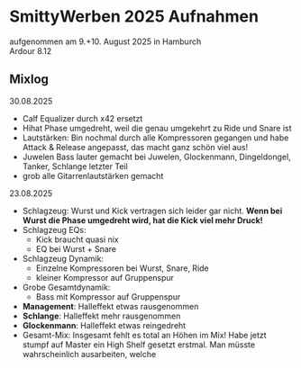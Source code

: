 # SmittyWerben 2025 Aufnahmen

aufgenommen am 9.+10. August 2025 in Hamburch  
Ardour 8.12

## Mixlog

30.08.2025
- Calf Equalizer durch x42 ersetzt
- Hihat Phase umgedreht, weil die genau umgekehrt zu Ride und Snare ist
- Lautstärken: Bin nochmal durch alle Kompressoren gegangen und habe Attack & Release angepasst, das macht ganz schön viel aus!
- Juwelen Bass lauter gemacht bei Juwelen, Glockenmann, Dingeldongel, Tanker, Schlange letzter Teil
- grob alle Gitarrenlautstärken gemacht

23.08.2025
- Schlagzeug: Wurst und Kick vertragen sich leider gar nicht. **Wenn bei Wurst die Phase umgedreht wird, hat die Kick viel mehr Druck!**
- Schlagzeug EQs:
    - Kick braucht quasi nix
    - EQ bei Wurst + Snare
- Schlagzeug Dynamik:
    - Einzelne Kompressoren bei Wurst, Snare, Ride
    - kleiner Kompressor auf Gruppenspur
- Grobe Gesamtdynamik:
    - Bass mit Kompressor auf Gruppenspur
- **Management**: Halleffekt etwas rausgenommen
- **Schlange**: Halleffekt mehr rausgenommen
- **Glockenmann**: Halleffekt etwas reingedreht
- Gesamt-Mix: Insgesamt fehlt es total an Höhen im Mix! Habe jetzt stumpf auf Master ein High Shelf gesetzt erstmal. Man müsste wahrscheinlich ausarbeiten, welche
